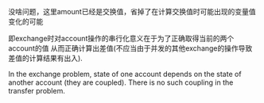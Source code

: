 没啥问题，这里amount已经是交换值，省掉了在计算交换值时可能出现的变量值变化的可能

即exchange时对account操作的串行化意义在于为了正确取得当前的两个account的值
从而正确计算出差值(不应当由于并发的其他exchange的操作导致差值的计算结果有出入).

In the exchange problem, state of one account depends on the state of another account
(they are coupled). There is no such coupling in the transfer problem. 
